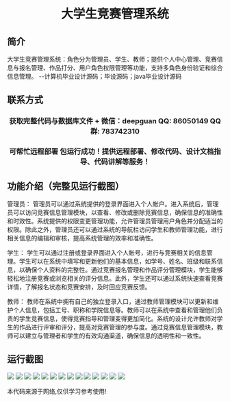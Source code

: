 <p><h1 align="center">大学生竞赛管理系统</h1></p>

## 简介
大学生竞赛管理系统：角色分为管理员、学生、教师；提供个人中心管理、竞赛信息与报名管理、作品打分、用户角色权限管理等功能，支持多角色身份验证和综合信息管理。    --计算机毕业设计源码；毕设源码；java毕业设计源码


## 联系方式
<p><h3 align="center">获取完整代码与数据库文件 + 微信：deepguan QQ: 86050149 QQ群: 783742310</h3></p>
<p><h3 align="center">可帮忙远程部署 包运行成功！提供远程部署、修改代码、设计文档指导、代码讲解等服务！</h3></p>

## 功能介绍（完整见运行截图）
管理员： 管理员可以通过系统提供的登录界面进入个人帐户。进入系统后，管理员可以访问竞赛信息管理模块，以查看、修改或删除竞赛信息，确保信息的准确性和时效性。系统提供的权限变更管理功能，允许管理员管理用户角色并分配适当的权限。除此之外，管理员还可以通过系统的导航栏访问学生和教师管理功能，进行相关信息的编辑和审核，提高系统管理的效率和准确性。

学生： 学生可以通过注册或登录界面进入个人帐号，进行与竞赛相关的信息管理。学生可以在系统中填写和更新他们的基本信息，如学号、姓名、班级和联系信息，以确保个人资料的完整性。通过竞赛报名管理和作品评分管理模块，学生能够轻松地注册竞赛或浏览相关的评分信息。此外，学生还可以通过系统快速查看竞赛详情，了解报名状态和竞赛安排，及时回应竞赛反馈。

教师： 教师在系统中拥有自己的独立登录入口，通过教师管理模块可以更新和维护个人信息，包括工号、职称和学院信息等。教师可以在系统中查看和管理他们负责的学生竞赛信息，使得竞赛指导和管理变得更加简化。系统的设计允许教师对学生的作品进行评审和评分，提高对竞赛管理的参与度。通过竞赛信息管理模块，教师可以建立与管理者和学生的有效沟通渠道，确保信息的透明性和一致性。


## 运行截图
![](https://bs-1329754181.cos.ap-shanghai.myqcloud.com/spring/UniversityCompetitionManagementSystem/img/001.jpg)
![](https://bs-1329754181.cos.ap-shanghai.myqcloud.com/spring/UniversityCompetitionManagementSystem/img/002.jpg)
![](https://bs-1329754181.cos.ap-shanghai.myqcloud.com/spring/UniversityCompetitionManagementSystem/img/003.jpg)
![](https://bs-1329754181.cos.ap-shanghai.myqcloud.com/spring/UniversityCompetitionManagementSystem/img/004.jpg)
![](https://bs-1329754181.cos.ap-shanghai.myqcloud.com/spring/UniversityCompetitionManagementSystem/img/005.jpg)
![](https://bs-1329754181.cos.ap-shanghai.myqcloud.com/spring/UniversityCompetitionManagementSystem/img/006.jpg)
![](https://bs-1329754181.cos.ap-shanghai.myqcloud.com/spring/UniversityCompetitionManagementSystem/img/007.jpg)
![](https://bs-1329754181.cos.ap-shanghai.myqcloud.com/spring/UniversityCompetitionManagementSystem/img/008.jpg)
![](https://bs-1329754181.cos.ap-shanghai.myqcloud.com/spring/UniversityCompetitionManagementSystem/img/009.jpg)
![](https://bs-1329754181.cos.ap-shanghai.myqcloud.com/spring/UniversityCompetitionManagementSystem/img/010.jpg)
![](https://bs-1329754181.cos.ap-shanghai.myqcloud.com/spring/UniversityCompetitionManagementSystem/img/011.jpg)
![](https://bs-1329754181.cos.ap-shanghai.myqcloud.com/spring/UniversityCompetitionManagementSystem/img/012.jpg)
![](https://bs-1329754181.cos.ap-shanghai.myqcloud.com/spring/UniversityCompetitionManagementSystem/img/013.jpg)
![](https://bs-1329754181.cos.ap-shanghai.myqcloud.com/spring/UniversityCompetitionManagementSystem/img/014.jpg)

<p>本代码来源于网络,仅供学习参考使用!</p>

